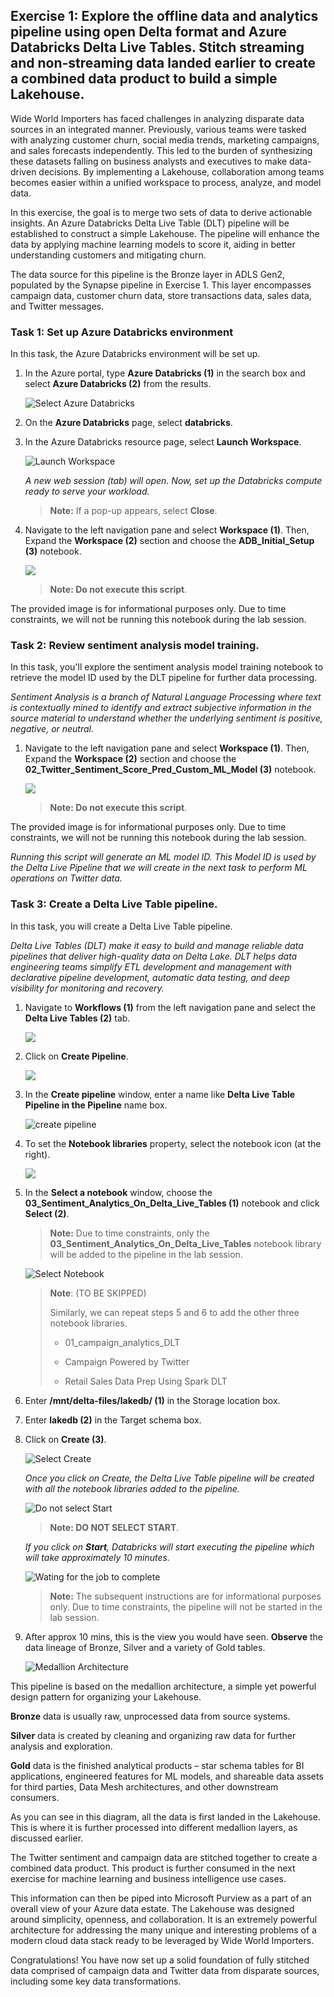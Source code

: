 ## Exercise 1: Explore the offline data and analytics pipeline using open Delta format and Azure Databricks Delta Live Tables. Stitch streaming and non-streaming data landed earlier to create a combined data product to build a simple Lakehouse. <a name="delta-live-table-pipeline"></a>

Wide World Importers has faced challenges in analyzing disparate data sources in an integrated manner. Previously, various teams were tasked with analyzing customer churn, social media trends, marketing campaigns, and sales forecasts independently. This led to the burden of synthesizing these datasets falling on business analysts and executives to make data-driven decisions. By implementing a Lakehouse, collaboration among teams becomes easier within a unified workspace to process, analyze, and model data.

In this exercise, the goal is to merge two sets of data to derive actionable insights. An Azure Databricks Delta Live Table (DLT) pipeline will be established to construct a simple Lakehouse. The pipeline will enhance the data by applying machine learning models to score it, aiding in better understanding customers and mitigating churn.

The data source for this pipeline is the Bronze layer in ADLS Gen2, populated by the Synapse pipeline in Exercise 1. This layer encompasses campaign data, customer churn data, store transactions data, sales data, and Twitter messages.

### Task 1: Set up Azure Databricks environment <a name="adb-env"></a>

In this task, the Azure Databricks environment will be set up.

1. In the Azure portal, type **Azure Databricks (1)** in the search box and select **Azure Databricks (2)** from the results.

    ![Select Azure Databricks](https://github.com/CloudLabsAI-Azure/Ignite-lab/blob/main/media/image2102.png?raw=true)

1. On the **Azure Databricks** page, select **databricks<inject key="DeploymentId"></inject>**.

1. In the Azure Databricks resource page, select **Launch Workspace**.

    ![Launch Workspace](https://github.com/CloudLabsAI-Azure/Ignite-lab/blob/main/media/image2104.png?raw=true)

    *A new web session (tab) will open. Now, set up the Databricks compute ready to serve your workload.*

    >**Note:** If a pop-up appears, select **Close**.

5. Navigate to the left navigation pane and select **Workspace (1)**. Then, Expand the **Workspace (2)** section and choose the **ADB_Initial_Setup (3)** notebook.

    ![](../media/04-04-2024(13).png)

    > **Note: Do not execute this script**. 
    
The provided image is for informational purposes only. Due to time constraints, we will not be running this notebook during the lab session.

### Task 2: Review sentiment analysis model training. <a name="sentiment-model"></a>

In this task, you'll explore the sentiment analysis model training notebook to retrieve the model ID used by the DLT pipeline for further data processing.

*Sentiment Analysis is a branch of Natural Language Processing where text is contextually mined to identify and extract subjective information in the source material to understand whether the underlying sentiment is positive, negative, or neutral.*

1. Navigate to the left navigation pane and select **Workspace (1)**. Then, Expand the **Workspace (2)** section and choose the **02_Twitter_Sentiment_Score_Pred_Custom_ML_Model (3)** notebook.

    ![](../media/04-04-2024(14).png)

    > **Note: Do not execute this script**. 
    
 The provided image is for informational purposes only. Due to time constraints, we will not be running this notebook during the lab session.

*Running this script will generate an ML model ID. This Model ID is used by the Delta Live Pipeline that we will create in the next task to perform ML operations on Twitter data.* 

### Task 3: Create a Delta Live Table pipeline. <a name="dlt-pipeline"></a>

In this task, you will create a Delta Live Table pipeline.

*Delta Live Tables (DLT) make it easy to build and manage reliable data pipelines that deliver high-quality data on Delta Lake. DLT helps data engineering teams simplify ETL development and management with declarative pipeline development, automatic data testing, and deep visibility for monitoring and recovery.*

1. Navigate to **Workflows (1)** from the left navigation pane and select the **Delta Live Tables (2)** tab.

    ![](../media/04-04-2024(15).png)

1. Click on **Create Pipeline**.

    ![](../media/04-04-2024(16).png)

1. In the **Create pipeline** window, enter a name like **Delta Live Table Pipeline in the Pipeline** name box.

    ![create pipeline](https://github.com/CloudLabsAI-Azure/Ignite-lab/blob/main/media/deltalivepipelines.png?raw=true)

5. To set the **Notebook libraries** property, select the notebook icon (at the right).

    ![](../media/04-04-2024(17).png)

6. In the **Select a notebook** window, choose the **03_Sentiment_Analytics_On_Delta_Live_Tables (1)** notebook and click **Select (2)**.

    >**Note:** Due to time constraints, only the **03_Sentiment_Analytics_On_Delta_Live_Tables** notebook library will be added to the pipeline in the lab session.

    ![Select Notebook](https://github.com/CloudLabsAI-Azure/Ignite-lab/blob/main/media/imageSelectNotebook.png?raw=true)
 
    >**Note**: (TO BE SKIPPED)
    >
    >Similarly, we can repeat steps 5 and 6 to add the other three notebook libraries. 
    >
    >* 01_campaign_analytics_DLT
    >  
    >* Campaign Powered by Twitter
    >
    >* Retail Sales Data Prep Using Spark DLT


1. Enter **/mnt/delta-files/lakedb/ (1)** in the Storage location box.

8. Enter **lakedb (2)** in the Target schema box.

9. Click on **Create (3)**.

    ![Select Create](https://github.com/CloudLabsAI-Azure/Ignite-lab/blob/main/media/storageupdatedlocation.png?raw=true)

    *Once you click on Create, the Delta Live Table pipeline will be created with all the notebook libraries added to the pipeline.*

    ![Do not select Start](https://github.com/CloudLabsAI-Azure/Ignite-lab/blob/main/media/img239.png?raw=true)

    > **Note: DO NOT SELECT START**.

    *If you click on **Start**, Databricks will start executing the pipeline which will take approximately 10 minutes.*

    ![Wating for the job to complete](https://github.com/CloudLabsAI-Azure/Ignite-lab/blob/main/media/image2317.png?raw=true)

    > **Note:** The subsequent instructions are for informational purposes only. Due to time constraints, the pipeline will not be started in the lab session.

10. After approx 10 mins, this is the view you would have seen. **Observe** the data lineage of Bronze, Silver and a variety of Gold tables.

    ![Medallion Architecture](https://github.com/CloudLabsAI-Azure/Ignite-lab/blob/main/media/image2318.png?raw=true)

This pipeline is based on the medallion architecture, a simple yet powerful design pattern for organizing your Lakehouse.

**Bronze** data is usually raw, unprocessed data from source systems.

**Silver** data is created by cleaning and organizing raw data for further analysis and exploration.

**Gold** data is the finished analytical products – star schema tables for BI applications, engineered features for ML models, and shareable data assets for third parties, Data Mesh architectures, and other downstream consumers.

As you can see in this diagram, all the data is first landed in the Lakehouse. This is where it is further processed into different medallion layers, as discussed earlier.

The Twitter sentiment and campaign data are stitched together to create a combined data product. This product is further consumed in the next exercise for machine learning and business intelligence use cases.

This information can then be piped into Microsoft Purview as a part of an overall view of your Azure data estate. The Lakehouse was designed around simplicity, openness, and collaboration. It is an extremely powerful architecture for addressing the many unique and interesting problems of a modern cloud data stack ready to be leveraged by Wide World Importers.

Congratulations! You have now set up a solid foundation of fully stitched data comprised of campaign data and Twitter data from disparate sources, including some key data transformations.
